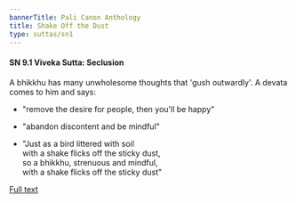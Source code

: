 ```yaml
---
bannerTitle: Pali Canon Anthology
title: Shake Off the Dust
type: suttas/sn1
---
```


#### SN 9.1 Viveka Sutta: Seclusion

A bhikkhu has many unwholesome thoughts that 'gush outwardly'. A devata comes
to him and says:

- "remove the desire for people, then you'll be happy"

- "abandon discontent and be mindful"  

- "Just as a  bird littered with soil  
with a shake flicks off the sticky dust,  
so a bhikkhu, strenuous and mindful,  
with a shake flicks off the sticky dust"


[Full text](https://www.dhammatalks.org/suttas/SN/SN9_1.html)
